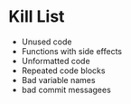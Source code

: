 Kill List
=========
* Unused code
* Functions with side effects
*  Unformatted code
*  Repeated code blocks
* Bad variable names
* bad commit messagees